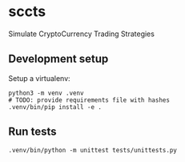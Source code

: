 # sccts

Simulate CryptoCurrency Trading Strategies

## Development setup

Setup a virtualenv:

    python3 -m venv .venv
    # TODO: provide requirements file with hashes
    .venv/bin/pip install -e .

## Run tests

    .venv/bin/python -m unittest tests/unittests.py
